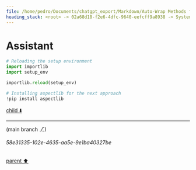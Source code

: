 ```yaml
---
file: /home/pedro/Documents/chatgpt_export/Markdown/Auto-Wrap Methods for Objects.md
heading_stack: <root> -> 02a68d18-f2e6-4dfc-9640-eefcff9a8938 -> System -> 16f71094-696f-4659-a5b7-a5ea706f6ddd -> System -> aaa26859-01d8-49bd-b879-7d8ec5f19da1 -> User -> Test code -> 9bb4a2f9-42fa-443c-a853-8b9f8dd57093 -> Assistant -> cf56d503-b701-49ba-82b9-461dc9391d56 -> Assistant -> 6d3fd887-71c7-4832-b5c8-1333d0b0e8a3 -> Tool -> 20b096ce-9aa9-43c1-ba53-8914ac441b58 -> Assistant -> aaa2100b-fcee-40e7-af71-e70792d1842f -> User -> b74f810d-35a5-47ab-917b-46dc82187704 -> Assistant -> aaa237c2-2866-4cc3-899c-e5f234a1f6a9 -> User -> f92e9c26-e277-4e9f-a025-884a088cdc33 -> Assistant -> c615416b-a79d-4533-bd2b-e9ad9424ba6c -> Tool -> 3f2af9d9-9640-4bc9-958d-e36775e757de -> Assistant -> aaa23d76-3bec-4c75-8784-cc08a03ede87 -> User -> dd7d1e26-cb29-4f54-923f-d497379994bd -> Assistant -> fcfbba2e-5113-4ae8-8c7b-945b47024214 -> Tool -> 286a7f0b-ac12-4997-8ea5-1b0458a1d7ba -> Assistant -> 9385ecdf-04c7-4044-99d5-4410950a5702 -> Tool -> ad16e9e9-8519-4c80-ad6b-276bca364565 -> Assistant -> aaa2f71e-009e-4d19-ac51-36880c7c6205 -> User -> 657382ce-18ef-4f44-b0e2-ffd205328006 -> Assistant -> e2430fff-3984-4282-b926-e9d7d1d3e213 -> Tool -> a7abed2e-74a2-4e83-a290-aab0c522a4c2 -> Assistant -> aaa22b3f-8da3-4911-8112-6f3f0d661e4c -> User -> c367185d-d7de-4c61-8922-fa8648add0bd -> Assistant -> eb876bec-533e-41bd-92f8-e5c8495a1c79 -> Tool -> 8191b830-1496-4302-b1f3-a61bf5f47dbf -> Assistant -> c29cc4b6-8792-4e84-aa80-624d88af11cc -> Tool -> 24577186-19c9-40b7-87eb-21a04a9c4120 -> Assistant -> fe1a9e24-370a-4b92-813d-23c615148f9e -> Assistant -> aaa2c6ec-ac89-493e-a43a-d138c5be30cf -> User -> f90db71d-c8a4-4195-8a0e-82454bb6430b -> Assistant -> c21a5fca-67e2-488a-9c3c-398c3218ef74 -> Tool -> 05d171ec-497f-4767-ad4f-fc6f67549378 -> Assistant -> 20bdc66e-2232-45c4-95c9-d0ce5aadfbb5 -> Assistant -> 77e1e328-8f67-4140-a920-9c305684d1f9 -> Tool -> 0b43991a-e7b0-4fef-bf35-e836c8b475ea -> Assistant -> bbbbb6ce-28d5-423e-9723-0b4d744f6d19 -> Assistant -> f644b598-d677-422b-bd22-b75b5488f926 -> Tool -> d14089c9-f2dd-418c-849a-0eddd897a2fb -> Assistant -> 48bbdfe5-673c-4b0c-a488-1e92ea7da0e0 -> Assistant -> 2aeb60a1-69b0-49a8-9645-3767629bf84a -> Tool -> def8931c-5ca9-40a5-90c6-097816dd7e7b -> Assistant -> 002bca4a-0bf3-485a-b631-cb8e09319e76 -> Assistant -> 4eca7eab-3b68-421b-b5f3-504512d8098e -> Tool -> 935199f6-8a20-4361-bc27-514563ca0061 -> Assistant -> aaa2ab53-e299-4719-aaa3-583829a3c946 -> User -> d3cbf69d-624d-4da8-b62c-6911066bdac4 -> Assistant -> aaa2816c-89d0-4c95-886e-1d5fb0c69ebb -> User -> 9b7834a4-2221-45ef-be52-88b96c208d53 -> Assistant -> aaa27074-348c-4279-8013-ddb17ea984d1 -> User -> b9b81320-caa0-4d62-814a-1e621f3e47c2 -> Assistant -> aaa2b0ea-1d02-4926-a03a-9607dd695069 -> User -> c500c561-1b54-4340-bb58-a705fc0630e7 -> Assistant -> e662e69c-f0d1-403d-b040-9275fe7555fe -> Tool -> 33aa2f4d-59cb-4114-a03d-5dcc4c728ad4 -> Assistant -> aaa2d43b-0751-4cc3-9c9e-6ffd5a998e20 -> User -> b60510f6-94a2-46fe-bf91-6bca34be020d -> Assistant -> b9329630-bdc1-4b33-8e85-b87125ce5960 -> Tool -> 8ef375d8-ba4b-488d-82a9-739b87809df3 -> Assistant -> aaa2c79d-a726-4c51-9021-7de1c73e9d01 -> User -> 84417501-d85f-4636-abd3-4bfb19feb7fa -> Assistant -> cfa90a9e-86b8-4826-945f-86c7c5f420a2 -> Tool -> 712ccd9a-e495-4497-916b-6b40992cea13 -> Assistant -> aaa24df5-8003-466b-ac36-038ce72b8a5f -> User -> 3c8bd8d2-7da6-4290-a44a-0e1bb6927162 -> Assistant
---
```

# Assistant

```python
# Reloading the setup environment
import importlib
import setup_env

importlib.reload(setup_env)

# Installing aspectlib for the next approach
!pip install aspectlib
```

[child ⬇️](#58e31335-102e-4635-aa5e-9e1ba40327be)

---

(main branch ⎇)
###### 58e31335-102e-4635-aa5e-9e1ba40327be
[parent ⬆️](#3c8bd8d2-7da6-4290-a44a-0e1bb6927162)
